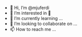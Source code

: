 - 👋 Hi, I’m @mjuferdi
- 👀 I’m interested in 
- 🌱 I’m currently learning ...
- 💞️ I’m looking to collaborate on ...
- 📫 How to reach me ...

<!---
mjuferdi/mjuferdi is a ✨ special ✨ repository because its `README.md` (this file) appears on your GitHub profile.
You can click the Preview link to take a look at your changes.
--->
